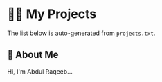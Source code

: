 # 👨‍💻 My Projects

The list below is auto-generated from `projects.txt`.

<!-- PROJECTS-START -->
<!-- PROJECTS-END -->

## 👋 About Me

Hi, I'm Abdul Raqeeb...
